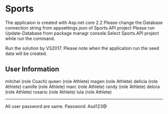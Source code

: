 # Sports
The applicaion is created with Asp.net core 2.2
Please change the Database connection string from appsettings.json of Sports.API project
Please run Update-Database from package managr console.Select Sports.API project while run the command.

Run the solution by VS2017.
Please note when the application run the seed data will be created.

User Information
-------------------------
mitchel (role Coach)
queen   (role Athlete) 
magen   (role Athlete) 
delicia   (role Athlete) 
camille (role Athlete) 
marc  (role Athlete) 
randy   (role Athlete) 
delora   (role Athlete) 
rosario  (role Athlete) 
lula   (role Athlete) 

----------------
All user password are same.
Password: Asd123@ 
 